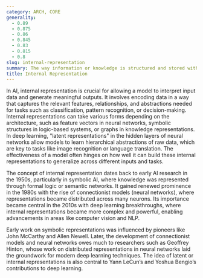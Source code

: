 ```yaml
---
category: ARCH, CORE
generality:
  - 0.89
  - 0.875
  - 0.86
  - 0.845
  - 0.83
  - 0.815
  - 0.8
slug: internal-representation
summary: The way information or knowledge is structured and stored within an AI or computational system, enabling the system to process, reason, or make decisions based on that information.
title: Internal Representation
---
```


In AI, internal representation is crucial for allowing a model to interpret input data and generate meaningful outputs. It involves encoding data in a way that captures the relevant features, relationships, and abstractions needed for tasks such as classification, pattern recognition, or decision-making. Internal representations can take various forms depending on the architecture, such as feature vectors in neural networks, symbolic structures in logic-based systems, or graphs in knowledge representations. In deep learning, "latent representations" in the hidden layers of neural networks allow models to learn hierarchical abstractions of raw data, which are key to tasks like image recognition or language translation. The effectiveness of a model often hinges on how well it can build these internal representations to generalize across different inputs and tasks.

The concept of internal representation dates back to early AI research in the 1950s, particularly in symbolic AI, where knowledge was represented through formal logic or semantic networks. It gained renewed prominence in the 1980s with the rise of connectionist models (neural networks), where representations became distributed across many neurons. Its importance became central in the 2010s with deep learning breakthroughs, where internal representations became more complex and powerful, enabling advancements in areas like computer vision and NLP.

Early work on symbolic representations was influenced by pioneers like John McCarthy and Allen Newell. Later, the development of connectionist models and neural networks owes much to researchers such as Geoffrey Hinton, whose work on distributed representations in neural networks laid the groundwork for modern deep learning techniques. The idea of latent or internal representations is also central to Yann LeCun’s and Yoshua Bengio’s contributions to deep learning.
